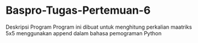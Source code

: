 # Baspro-Tugas-Pertemuan-6

Deskripsi Program
Program ini dibuat untuk menghitung perkalian maatriks 5x5 menggunakan append dalam bahasa pemograman Python
